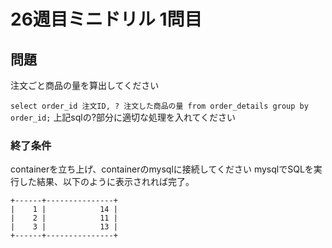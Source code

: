 # 26週目ミニドリル 1問目

## 問題

注文ごと商品の量を算出してください

`select order_id 注文ID, ? 注文した商品の量 from order_details group by order_id;`
上記sqlの?部分に適切な処理を入れてください

### 終了条件
containerを立ち上げ、containerのmysqlに接続してください
mysqlでSQLを実行した結果、以下のように表示されれば完了。

```
+------+---------------+
|    1 |            14 |
|    2 |            11 |
|    3 |            13 |
+------+---------------+
```
